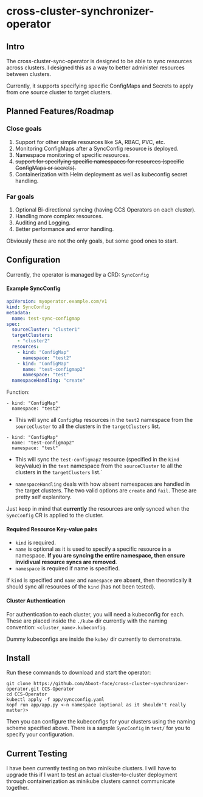# cross-cluster-synchronizer-operator

## Intro

The cross-cluster-sync-operator is designed to be able to sync resources across clusters. I designed this as a way to better administer resources between clusters.

Currently, it supports specifying specific ConfigMaps and Secrets to apply from one source cluster to target clusters.

## Planned Features/Roadmap

### Close goals
1. Support for other simple resources like SA, RBAC, PVC, etc.
2. Monitoring ConfigMaps after a SyncConfig resource is deployed.
3. Namespace monitoring of specific resources.
4. ~~support for specifying specific namespaces for resources (specific ConfigMaps or secrets).~~
5. Containerization with Helm deployment as well as kubeconfig secret handling.

### Far goals
1. Optional Bi-directional syncing (having CCS Operators on each cluster).
2. Handling more complex resources.
3. Auditing and Logging.
4. Better performance and error handling.

Obviously these are not the only goals, but some good ones to start.

## Configuration

Currently, the operator is managed by a CRD: `SyncConfig`

#### Example SyncConfig
```yaml
apiVersion: myoperator.example.com/v1
kind: SyncConfig
metadata:
  name: test-sync-configmap
spec:
  sourceCluster: "cluster1"
  targetClusters:
    - "cluster2"
  resources:
    - kind: "ConfigMap"
      namespace: "test2"
    - kind: "ConfigMap"
      name: "test-configmap2"
      namespace: "test"
  namespaceHandling: "create"
```

Function:
```
- kind: "ConfigMap"
  namespace: "test2"
```
- This will sync all `ConfigMap` resources in the `test2` namespace from the `sourceCluster` to all the clusters in the `targetClusters` list.

```
- kind: "ConfigMap"
  name: "test-configmap2"
  namespace: "test"
```

- This will sync the `test-configmap2` resource (specified in the `kind` key/value) in the `test` namespace from the `sourceCluster` to all the clusters in the `targetClusters` list.`

- `namespaceHandling` deals with how absent namespaces are handled in the target clusters. The two valid options are `create` and `fail`. These are pretty self explanitory.

Just keep in mind that **currently** the resources are only synced when the `SyncConfig` CR is applied to the cluster.

#### Required Resource Key-value pairs
- `kind` is required.
- `name` is optional as it is used to specify a specific resource in a namespace. **If you are syncing the entire namespace, then ensure invidivual resource syncs are removed**.
- `namespace` is required if name is specified.

If `kind` is specified and `name` and `namespace` are absent, then theoretically it should sync all resources of the `kind` (has not been tested).

#### Cluster Authentication

For authentication to each cluster, you will need a kubeconfig for each. These are placed inside the `./kube` dir currently with the naming convention: `<cluster_name>.kubeconfig`.

Dummy kubeconfigs are inside the `kube/` dir currently to demonstrate.

## Install

Run these commands to download and start the operator:
```shell
git clone https://github.com/Aboot-face/cross-cluster-synchronizer-operator.git CCS-Operator
cd CCS-Operator
kubectl apply -f app/syncconfig.yaml
kopf run app/app.py <-n namespace (optional as it shouldn't really matter)>
```

Then you can configure the kubeconfigs for your clusters using the naming scheme specified above. There is a sample `SyncConfig` in `test/` for you to specify your configuration. 

## Current Testing

I have been currently testing on two minikube clusters. I will have to upgrade this if I want to test an actual cluster-to-cluster deployment through containerization as minikube clusters cannot communicate together.
